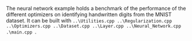 The neural network example holds a benchmark of the performance of the different optimizers on identifying 
handwritten digits from the MNIST dataset. It can be built with ```..\Utilities.cpp ..\Regularization.cpp ..\Optimizers.cpp ..\Dataset.cpp ..\Layer.cpp ..\Neural_Network.cpp .\main.cpp ```.